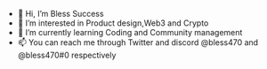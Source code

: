 - 👋 Hi, I’m Bless Success
- 👀 I’m interested in Product design,Web3 and Crypto
- 🌱 I’m currently learning Coding and Community management
- 📫 You can reach me through Twitter and discord @bless470 and @bless470#0 respectively

<!---
Bless470/Bless470 is a ✨ special ✨ repository because its `README.md` (this file) appears on your GitHub profile.
You can click the Preview link to take a look at your changes.
--->
